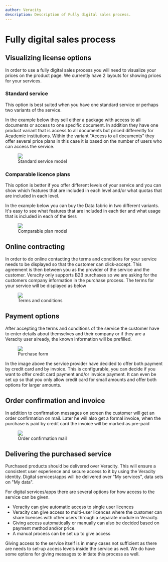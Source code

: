 ```yaml
---
author: Veracity
description: Description of Fully digital sales process.
---
```


# Fully digital sales process

## Visualizing license options
In order to use a fully digital sales process you will need to visualize your prices on the product page. We currently have 2 layouts for showing prices for your services.
### Standard service
This option is best suited when you have one standard service or perhaps two variants of the service. 

In the example below they sell either a package with access to all documents or access to one specific document. In addition they have one product variant that is access to all documents but priced differently for Academic institutions.
Within the variant "Access to all documents" they offer several price plans in this case it is based on the number of users who can access the service.
<figure>
	<img src="assets/OilAndGasStandardsExamplePriceModel.png"/>
	<figcaption>Standard service model</figcaption>
</figure>

### Comparable licence plans
This option is better if you offer different levels of your service and you can show which features that are included in each level and/or what quotas that are included in each level.

In the example below you can buy the Data fabric in two different variants. It's easy to see what features that are included in each tier and what usage that is included in each of the tiers

<figure>
	<img src="assets/DataFabricExamplePriceModel.png"/>
	<figcaption>Comparable plan model</figcaption>
</figure>


## Online contracting
In order to do online contacting the terms and conditions for your service needs to be displayed  so that the customer can click-accept. This agreement is then between you as the provider of the service and the customer. Veracity only supports B2B purchases so we are asking for the customers company information in the purchase process. The terms for your service will be displayed as below

<figure>
	<img src="assets/ServiceTerms.png"/>
	<figcaption>Terms and conditions</figcaption>
</figure>


## Payment options

After accepting the terms and conditions of the service the customer have to enter details about themselves and their company or if they are a Veracity user already, the known information will be prefilled.

<figure>
	<img src="assets/PurchaseForm.png"/>
	<figcaption>Purchase form</figcaption>
</figure>


In the image above the service provider have decided to offer both payment by credit card and by invoice. This is configurable, you can decide if you want to offer credit card payment and/or invoice payment. It can even be set up so that you only allow credit card for small amounts and offer both options for larger amounts.

 ## Order confirmation and invoice
 In addition to confirmation messages on screen the customer will get an order confirmation on mail. Later he will also get a formal invoice, when the purchase is paid by credit card the invoice will be marked as pre-paid

<figure>
	<img src="assets/OrderConfirmation.png"/>
	<figcaption>Order confirmation mail</figcaption>
</figure>

## Delivering the purchased service
Purchased products should be delivered over Veracity. This will ensure a consistent user experience and secure access to it by using the Veracity identity. Digital services/apps will be delivered over "My services", data sets on "My data". 

For digital services/apps there are several options for how access to the service can be given. 
- Veracity can give automatic access to single user licences
- Veracity can give access to multi-user licences where the customer can share licenses with other users through a separate module in Veracity. 
- Giving access automatically or manually can also be decided based on payment method and/or price.
- A manual process can be set up to give access

Giving access to the service itself is in many cases not sufficient as there are needs to set-up access levels inside the service as well. We do have some options for giving messages to initiate this process as well. 